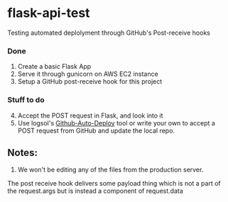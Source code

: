 # flask-api-test
Testing automated deplolyment through GitHub's Post-receive hooks



### Done 
1. Create a basic Flask App
2. Serve it through gunicorn on AWS EC2 instance
3. Setup a GitHub post-receive hook for this project

### Stuff to do
4. Accept the POST request in Flask, and look into it
5. Use logsol's [Github-Auto-Deploy](https://github.com/logsol/Github-Auto-Deploy) tool or write your own 
to accept a POST request from GitHub and update the local repo.


## Notes:
1. We won't be editing any of the files from the production server.


The post receive hook delivers some payload thing which is not a part of the request.args but is instead a component 
of request.data